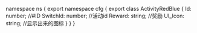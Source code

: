 namespace ns {
	export namespace cfg {
		export class ActivityRedBlue {
			Id: number;		//#ID
			SwitchId: number;		//活动id
			Reward: string;		//奖励
			UI_Icon: string;		//显示出来的图标
		}
	}
}